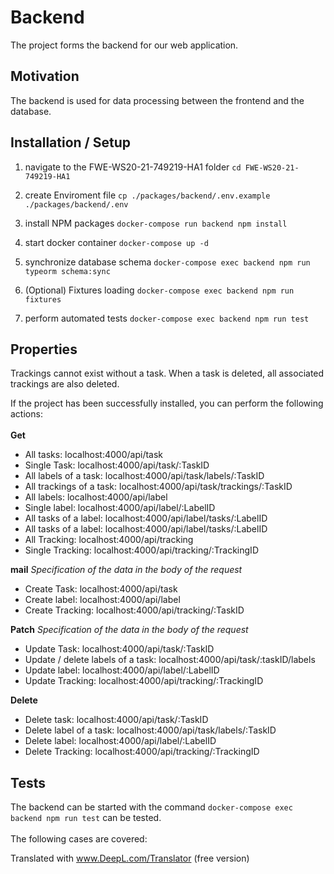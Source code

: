 # Backend

The project forms the backend for our web application.

## Motivation
The backend is used for data processing between the frontend and the database.

## Installation / Setup

 1. navigate to the FWE-WS20-21-749219-HA1 folder 
 `cd FWE-WS20-21-749219-HA1`
 
 2. create Enviroment file 
 `cp ./packages/backend/.env.example ./packages/backend/.env`
 
 3. install NPM packages 
 `docker-compose run backend npm install`
 
 4. start docker container 
 `docker-compose up -d`
 
 5. synchronize database schema 
 `docker-compose exec backend npm run typeorm schema:sync`
 
 6. (Optional) Fixtures loading 
 `docker-compose exec backend npm run fixtures`
 
 7. perform automated tests 
 `docker-compose exec backend npm run test`

## Properties
Trackings cannot exist without a task.
When a task is deleted, all associated trackings are also deleted.

If the project has been successfully installed, you can perform the following actions: <br /><br />
**Get**

 - All tasks: localhost:4000/api/task
 - Single Task: localhost:4000/api/task/:TaskID
 - All labels of a task: localhost:4000/api/task/labels/:TaskID
 - All trackings of a task: localhost:4000/api/task/trackings/:TaskID
 - All labels: localhost:4000/api/label
 - Single label: localhost:4000/api/label/:LabelID 
 - All tasks of a label: localhost:4000/api/label/tasks/:LabelID
 - All tasks of a label: localhost:4000/api/label/tasks/:LabelID
 - All Tracking: localhost:4000/api/tracking
 - Single Tracking: localhost:4000/api/tracking/:TrackingID

**mail**
*Specification of the data in the body of the request*

 - Create Task: localhost:4000/api/task
 - Create label: localhost:4000/api/label
 - Create Tracking: localhost:4000/api/tracking/:TaskID

**Patch**
*Specification of the data in the body of the request*

 - Update Task: localhost:4000/api/task/:TaskID
 - Update / delete labels of a task: localhost:4000/api/task/:taskID/labels
 - Update label: localhost:4000/api/label/:LabelID
 - Update Tracking: localhost:4000/api/tracking/:TrackingID

**Delete**

 - Delete task: localhost:4000/api/task/:TaskID
 - Delete label of a task: localhost:4000/api/task/labels/:TaskID
 - Delete label: localhost:4000/api/label/:LabelID
 - Delete Tracking: localhost:4000/api/tracking/:TrackingID
## Tests
The backend can be started with the command 
`docker-compose exec backend npm run test`
can be tested. <br /><br />
The following cases are covered: 


Translated with www.DeepL.com/Translator (free version)

